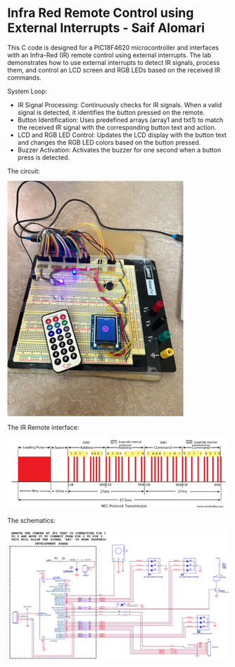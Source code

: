 # Infra Red Remote Control using External Interrupts - Saif Alomari

This C code is designed for a PIC18F4620 microcontroller and interfaces with an Infra-Red (IR) remote control 
using external interrupts. The lab demonstrates how to use external interrupts to detect IR signals, process 
them, and control an LCD screen and RGB LEDs based on the received IR commands.

System Loop: 

- IR Signal Processing: Continuously checks for IR signals. When a valid signal is detected, it identifies the button pressed on the remote.
- Button Identification: Uses predefined arrays (array1 and txt1) to match the received IR signal with the corresponding button text and action.
- LCD and RGB LED Control: Updates the LCD display with the button text and changes the RGB LED colors based on the button pressed.
- Buzzer Activation: Activates the buzzer for one second when a button press is detected.

The circuit: 

<img src='./images/circuit_08.jpg' width='400'>

The IR Remote interface: 

<img src='./images/graph_08.png' width='500'>

The schematics: 

<img src='./images/schematics_08.png' width='600'>
